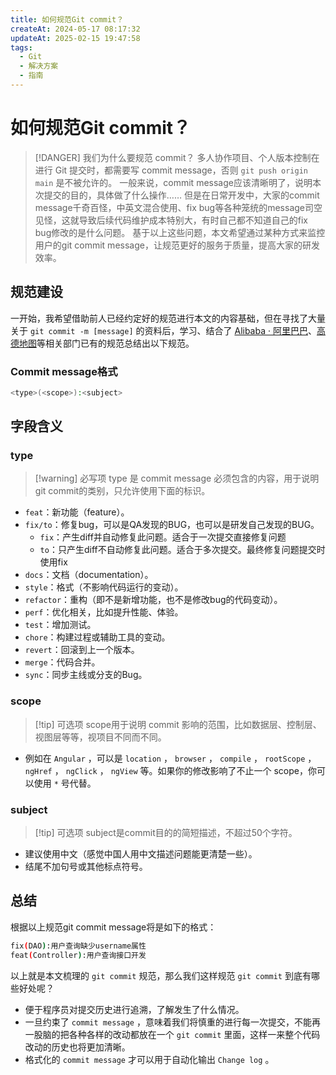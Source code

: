 ```yaml
---
title: 如何规范Git commit？
createAt: 2024-05-17 08:17:32
updateAt: 2025-02-15 19:47:58
tags:
  - Git
  - 解决方案
  - 指南
---
```


# 如何规范Git commit？

>[!DANGER]  我们为什么要规范 commit？
>多人协作项目、个人版本控制在进行 Git 提交时，都需要写 commit message，否则 `git push origin main` 是不被允许的。
>一般来说，commit message应该清晰明了，说明本次提交的目的，具体做了什么操作……
>但是在日常开发中，大家的commit message千奇百怪，中英文混合使用、fix bug等各种笼统的message司空见怪，这就导致后续代码维护成本特别大，有时自己都不知道自己的fix bug修改的是什么问题。
>基于以上这些问题，本文希望通过某种方式来监控用户的git commit message，让规范更好的服务于质量，提高大家的研发效率。

## 规范建设

一开始，我希望借助前人已经约定好的规范进行本文的内容基础，但在寻找了大量关于 `git commit -m [message]` 的资料后，学习、结合了 [Alibaba · 阿里巴巴](https://github.com/alibaba)、[高德地图](https://lbs.amap.com/)等相关部门已有的规范总结出以下规范。

### Commit message格式

```sh
<type>(<scope>):<subject>
```

## 字段含义

### type

>[!warning] 必写项
>type 是 commit message 必须包含的内容，用于说明git commit的类别，只允许使用下面的标识。

- `feat`：新功能（feature）。
- `fix/to`：修复bug，可以是QA发现的BUG，也可以是研发自己发现的BUG。
	- `fix`：产生diff并自动修复此问题。适合于一次提交直接修复问题
	- `to`：只产生diff不自动修复此问题。适合于多次提交。最终修复问题提交时使用fix
- `docs`：文档（documentation）。
- `style`：格式（不影响代码运行的变动）。
- `refactor`：重构（即不是新增功能，也不是修改bug的代码变动）。
- `perf`：优化相关，比如提升性能、体验。
- `test`：增加测试。
- `chore`：构建过程或辅助工具的变动。
- `revert`：回滚到上一个版本。
- `merge`：代码合并。
- `sync`：同步主线或分支的Bug。

### scope

>[!tip] 可选项
>scope用于说明 commit 影响的范围，比如数据层、控制层、视图层等等，视项目不同而不同。

- 例如在 `Angular` ，可以是 `location` ， `browser` ， `compile` ， `rootScope` ， `ngHref` ， `ngClick` ， `ngView` 等。如果你的修改影响了不止一个 scope，你可以使用 `*` 号代替。

### subject

>[!tip] 可选项
>subject是commit目的的简短描述，不超过50个字符。

- 建议使用中文（感觉中国人用中文描述问题能更清楚一些）。
- 结尾不加句号或其他标点符号。

## 总结

根据以上规范git commit message将是如下的格式：

```sh [git]
fix(DAO):用户查询缺少username属性 
feat(Controller):用户查询接口开发
```

以上就是本文梳理的 `git commit` 规范，那么我们这样规范 `git commit` 到底有哪些好处呢？

- 便于程序员对提交历史进行追溯，了解发生了什么情况。
- 一旦约束了 `commit message` ，意味着我们将慎重的进行每一次提交，不能再一股脑的把各种各样的改动都放在一个 `git commit` 里面，这样一来整个代码改动的历史也将更加清晰。
- 格式化的 `commit message` 才可以用于自动化输出 `Change log` 。